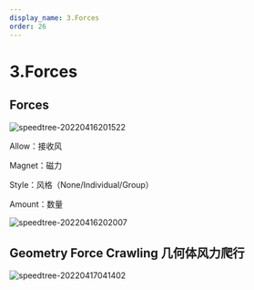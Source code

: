 ```yaml
---
display_name: 3.Forces
order: 26
---
```


# 3.Forces

## Forces

![speedtree-20220416201522](https://cdn.yuelili.com/docs/speedtree/SpeedTree-20220416201522.png)

Allow：接收风

Magnet：磁力

Style：风格（None/Individual/Group）

Amount：数量

![speedtree-20220416202007](https://cdn.yuelili.com/docs/speedtree/SpeedTree-20220416202007.png)

## Geometry Force Crawling 几何体风力爬行

![speedtree-20220417041402](https://cdn.yuelili.com/docs/speedtree/SpeedTree-20220417041402.png)
